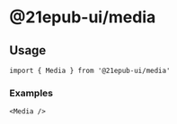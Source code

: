 # @21epub-ui/media

## Usage

```tsx
import { Media } from '@21epub-ui/media'
```

### Examples

```tsx
<Media />
```
